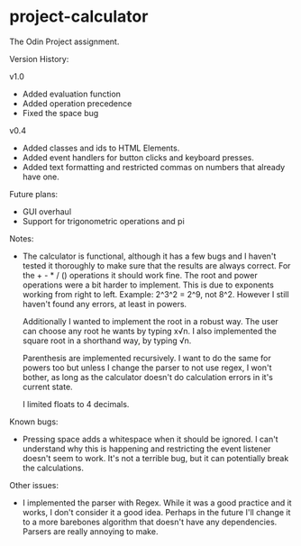 # project-calculator
The Odin Project assignment.

Version History:

v1.0

- Added evaluation function
- Added operation precedence
- Fixed the space bug


v0.4

- Added classes and ids to HTML Elements.
- Added event handlers for button clicks and keyboard presses.
- Added text formatting and restricted commas on numbers that already have one.


Future plans:

- GUI overhaul
- Support for trigonometric operations and pi

Notes: 

- The calculator is functional, although it has a few bugs and
  I haven't tested it thoroughly to make sure that the results are always
  correct. For the + - * / () operations it should work fine. The root and power
  operations were a bit harder to implement. This is due to exponents working
  from right to left. Example: 2^3^2 = 2^9, not 8^2. However I still haven't
  found any errors, at least in powers. 
  
  Additionally I wanted to implement the root in a robust way. The user can 
  choose any root he wants by typing x√n. I also implemented the square root 
  in a shorthand way, by typing √n. 

  Parenthesis are implemented recursively. I want to do the same for powers too
  but unless I change the parser to not use regex, I won't bother, as long as
  the calculator doesn't do calculation errors in it's current state.

  I limited floats to 4 decimals.

Known bugs:

- Pressing space adds a whitespace when it should be ignored. I can't understand
  why this is happening and restricting the event listener doesn't seem to work.
  It's not a terrible bug, but it can potentially break the calculations.

Other issues:

- I implemented the parser with Regex. While it was a good practice and it works, 
  I don't consider it a good idea. Perhaps in the future I'll change it to a
  more barebones algorithm that doesn't have any dependencies. Parsers are really
  annoying to make.
